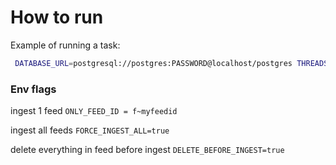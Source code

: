 # How to run

Example of running a task:
```bash
 DATABASE_URL=postgresql://postgres:PASSWORD@localhost/postgres THREADS_GTFS=2 GTFS_ZIP_TEMP=./temp-zip/ GTFS_UNCOMPRESSED_TEMP=./temp-uncompressed/ ./target/release/maple
 ```

 ### Env flags

ingest 1 feed
 `ONLY_FEED_ID = f~myfeedid`

ingest all feeds
`FORCE_INGEST_ALL=true`

delete everything in feed before ingest
`DELETE_BEFORE_INGEST=true`